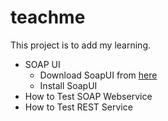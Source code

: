 # teachme
This project is to add my learning.

* SOAP UI
  * Download SoapUI from [here](https://www.soapui.org/downloads/latest-release.html)
  * Install SoapUI
* How to Test SOAP Webservice
* How to Test REST Service
